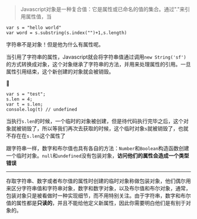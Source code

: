> Javascript对象是一种复合值：它是属性或已命名的值的集合。通过"."来引用属性值，当


```
var s = "hello world"
var word = s.substring(s.index("")+1,s.length)
```
字符串不是对象！但是他为什么有属性呢。

当引用了字符串的属性，Javascript就会将字符串值通过调用`new String('sf')`的方式转换成对象，这个对象继承了字符串的方法，并用来处理属性的引用。一旦属性引用结束，这个新创建的对象就会被销毁。

**🌰**
```
var s = "test";
s.len = 4;
var t = s.len;
console.log(t) // undefined
```
当执行`s.len`的时候，一个临时的对象被创建，但是待代码执行完毕之后，这个对象就被销毁了，所以等我们再次去获取的时候，这个临时对象`s`就被销毁了，也就不存在在`s.len`这个属性了

跟字符串一样，数字和布尔值也具有各自的方法：`Number`和`Boolean`构造函数创建一个临时对象。`null`和`undefined`没有包装对象，**访问他们的属性会造成一个类型错误**

----
存取字符串、数字或者布尔值的属性时创建的临时对象称做包装对象，他们偶尔用来区分字符串值和字符串对象，数字和数字对象，以及布尔值和布尔对象，通常，包装对象只是被看做时一种实现细节，而不用特别关注。由于字符串，数字和布尔值的属性都是**只读的**，并且不能给他定义新属性，因此你需要明白他们是有别于对象的。
